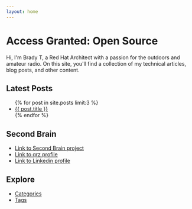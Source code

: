 ```yaml
---
layout: home
---
```


# Access Granted: Open Source

Hi, I'm Brady T, a Red Hat Architect with a passion for the outdoors and amateur radio. On this site, you'll find a collection of my technical articles, blog posts, and other content.

## Latest Posts

<ul>
  {% for post in site.posts limit:3 %}
    <li>
      <a href="{{ post.url }}">{{ post.title }}</a>
    </li>
  {% endfor %}
</ul>

## Second Brain

- [Link to Second Brain project](https://r3dact3d.github.io/brain-dump/)
- [Link to qrz profile](https://www.qrz.com/db/W5AWW)
- [Link to Linkedin profile](https://www.linkedin.com/in/brady-thompson-redactedtech/)

## Explore

- [Categories](/categories/)
- [Tags](/tags/)
